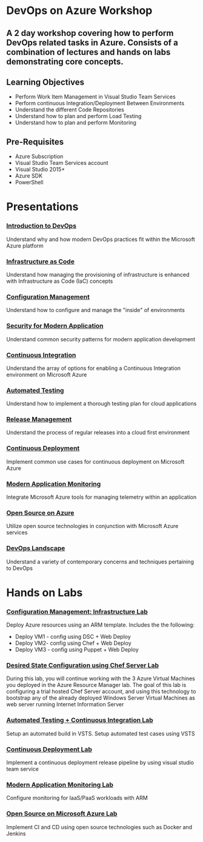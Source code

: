 # DevOps on Azure Workshop

## A 2 day workshop covering how to perform DevOps related tasks in Azure. Consists of a combination of lectures and hands on labs demonstrating core concepts.

## Learning Objectives
* Perform Work Item Management in Visual Studio Team Services 
* Perform continuous Integration/Deployment Between Environments 
* Understand the different Code Repositories 
* Understand how to plan and perform Load Testing 
* Understand how to plan and perform Monitoring

## Pre-Requisites
* Azure Subscription 
* Visual Studio Team Services account
* Visual Studio 2015+
* Azure SDK
* PowerShell

# Presentations

### [Introduction to DevOps](./Presentations/01_Introduction_to_DevOps.pptx?raw=1)
Understand why and how modern DevOps practices fit within the Microsoft Azure platform

### [Infrastructure as Code](./Presentations/02_Infrastructure_as_Code.pptx?raw=1)
Understand how managing the provisioning of infrastructure is enhanced with Infrastructure as Code (IaC) concepts

### [Configuration Management](./Presentations/03_Configuration_Management.pptx?raw=1)
Understand how to configure and manage the "inside" of environments

### [Security for Modern Application](./Presentations/04_Security_for_Modern_Applications.pptx?raw=1)
Understand common security patterns for modern application development

### [Continuous Integration](./Presentations/05_Continuous_Integration.pptx?raw=1)
Understand the array of options for enabling a Continuous Integration environment on Microsoft Azure

### [Automated Testing](./Presentations/06_Automated_Testing.pptx?raw=1)
Understand how to implement a thorough testing plan for cloud applications

### [Release Management](./Presentations/07_Release_Management.pptx?raw=1)
Understand the process of regular releases into a cloud first environment

### [Continuous Deployment](./Presentations/08_Continuous_Deployment.pptx?raw=1)
Implement common use cases for continuous deployment on Microsoft Azure

### [Modern Application Monitoring](./Presentations/09_Modern_Application_Monitoring.pptx?raw=1)
Integrate Microsoft Azure tools for managing telemetry within an application

### [Open Source on Azure](./Presentations/10_Open_Source_on_Microsoft_Azure.pptx?raw=1)
Utilize open source technologies in conjunction with Microsoft Azure services

### [DevOps Landscape](./Presentations/11_DevOps_Landscape.pptx?raw=1)
Understand a variety of contemporary concerns and techniques pertaining to DevOps

# Hands on Labs

### [Configuration Management: Infrastructure Lab](./Labs/Configuration%20Management)
Deploy Azure resources using an ARM template. Includes the the following:
* Deploy VM1 - config using DSC  + Web Deploy
* Deploy VM2- config using Chef + Web Deploy
* Deploy VM3 - config using Puppet + Web Deploy

### [Desired State Configuration using Chef Server Lab](./Labs/DSC%20Using%20Chef%20Server)
During this lab, you will continue working with the 3 Azure Virtual Machines you deployed in the Azure Resource Manager lab. The goal of this lab is configuring a trial hosted Chef Server account, and using this technology to bootstrap any of the already deployed Windows Server Virtual Machines as web server running Internet Information Server

### [Automated Testing + Continuous Integration Lab](./Labs/Continous%20Integration)
Setup an automated build in VSTS.
Setup automated test cases using VSTS

### [Continuous Deployment Lab](./Labs/Continuous%20Deployment)
Implement a continuous deployment release pipeline by using visual studio team service

### [Modern Application Monitoring Lab](./Labs/Monitoring)
Configure monitoring for IaaS/PaaS workloads with ARM

### [Open Source on Microsoft Azure Lab](./Labs/Open%20Source/)
Implement CI and CD using open source technologies such as Docker and Jenkins

